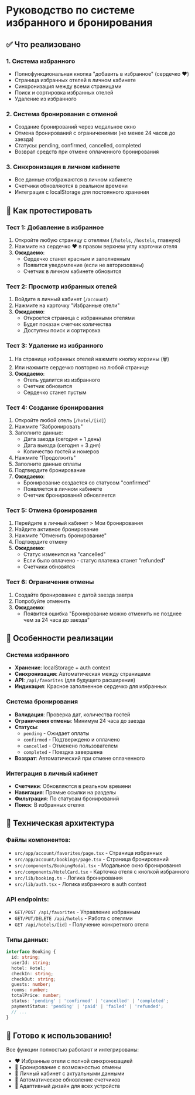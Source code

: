 # Руководство по системе избранного и бронирования

## ✅ Что реализовано

### 1. **Система избранного**
- Полнофункциональная кнопка "добавить в избранное" (сердечко ❤️)
- Страница избранных отелей в личном кабинете
- Синхронизация между всеми страницами
- Поиск и сортировка избранных отелей
- Удаление из избранного

### 2. **Система бронирования с отменой**
- Создание бронирований через модальное окно
- Отмена бронирований с ограничениями (не менее 24 часов до заезда)
- Статусы: pending, confirmed, cancelled, completed
- Возврат средств при отмене оплаченного бронирования

### 3. **Синхронизация в личном кабинете**
- Все данные отображаются в личном кабинете
- Счетчики обновляются в реальном времени
- Интеграция с localStorage для постоянного хранения

## 🧪 Как протестировать

### Тест 1: Добавление в избранное
1. Откройте любую страницу с отелями (`/hotels`, `/hostels`, главную)
2. Нажмите на сердечко ❤️ в правом верхнем углу карточки отеля
3. **Ожидаемо**: 
   - Сердечко станет красным и заполненным
   - Появится уведомление (если не авторизованы)
   - Счетчик в личном кабинете обновится

### Тест 2: Просмотр избранных отелей
1. Войдите в личный кабинет (`/account`)
2. Нажмите на карточку "Избранные отели"
3. **Ожидаемо**: 
   - Откроется страница с избранными отелями
   - Будет показан счетчик количества
   - Доступны поиск и сортировка

### Тест 3: Удаление из избранного
1. На странице избранных отелей нажмите кнопку корзины (🗑️)
2. Или нажмите сердечко повторно на любой странице
3. **Ожидаемо**:
   - Отель удалится из избранного
   - Счетчик обновится
   - Сердечко станет пустым

### Тест 4: Создание бронирования
1. Откройте любой отель (`/hotel/[id]`)
2. Нажмите "Забронировать"
3. Заполните данные:
   - Дата заезда (сегодня + 1 день)
   - Дата выезда (сегодня + 3 дня)
   - Количество гостей и номеров
4. Нажмите "Продолжить"
5. Заполните данные оплаты
6. Подтвердите бронирование
7. **Ожидаемо**:
   - Бронирование создается со статусом "confirmed"
   - Появляется в личном кабинете
   - Счетчик бронирований обновляется

### Тест 5: Отмена бронирования
1. Перейдите в личный кабинет > Мои бронирования
2. Найдите активное бронирование
3. Нажмите "Отменить бронирование"
4. Подтвердите отмену
5. **Ожидаемо**:
   - Статус изменится на "cancelled"
   - Если было оплачено - статус платежа станет "refunded"
   - Счетчики обновятся

### Тест 6: Ограничения отмены
1. Создайте бронирование с датой заезда завтра
2. Попробуйте отменить
3. **Ожидаемо**:
   - Появится ошибка "Бронирование можно отменить не позднее чем за 24 часа до заезда"

## 🎯 Особенности реализации

### Система избранного
- **Хранение**: localStorage + auth context
- **Синхронизация**: Автоматическая между страницами
- **API**: `/api/favorites` (для будущего расширения)
- **Индикация**: Красное заполненное сердечко для избранных

### Система бронирования
- **Валидация**: Проверка дат, количества гостей
- **Ограничения отмены**: Минимум 24 часа до заезда
- **Статусы**: 
  - `pending` - Ожидает оплаты
  - `confirmed` - Подтверждено и оплачено
  - `cancelled` - Отменено пользователем
  - `completed` - Поездка завершена
- **Возврат**: Автоматический при отмене оплаченного

### Интеграция в личный кабинет
- **Счетчики**: Обновляются в реальном времени
- **Навигация**: Прямые ссылки на разделы
- **Фильтрация**: По статусам бронирований
- **Поиск**: В избранных отелях

## 🔧 Техническая архитектура

### Файлы компонентов:
- `src/app/account/favorites/page.tsx` - Страница избранных
- `src/app/account/bookings/page.tsx` - Страница бронирований  
- `src/components/BookingModal.tsx` - Модальное окно бронирования
- `src/components/HotelCard.tsx` - Карточка отеля с кнопкой избранного
- `src/lib/booking.ts` - Логика бронирования
- `src/lib/auth.tsx` - Логика избранного в auth context

### API endpoints:
- `GET/POST /api/favorites` - Управление избранным
- `GET/PUT/DELETE /api/hotels` - Работа с отелями
- `GET /api/hotels/[id]` - Получение конкретного отеля

### Типы данных:
```typescript
interface Booking {
  id: string;
  userId: string;
  hotel: Hotel;
  checkIn: string;
  checkOut: string;
  guests: number;
  rooms: number;
  totalPrice: number;
  status: 'pending' | 'confirmed' | 'cancelled' | 'completed';
  paymentStatus: 'pending' | 'paid' | 'failed' | 'refunded';
  // ...
}
```

## 🚀 Готово к использованию!

Все функции полностью работают и интегрированы:
- ❤️ Избранные отели с полной синхронизацией
- 📅 Бронирование с возможностью отмены
- 👤 Личный кабинет с актуальными данными
- 🔄 Автоматическое обновление счетчиков
- 📱 Адаптивный дизайн для всех устройств 